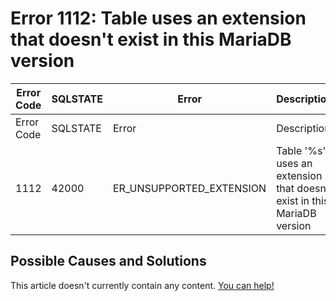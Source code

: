 
# Error 1112: Table uses an extension that doesn't exist in this MariaDB version


| Error Code | SQLSTATE | Error | Description |
| --- | --- | --- | --- |
| Error Code | SQLSTATE | Error | Description |
| 1112 | 42000 | ER_UNSUPPORTED_EXTENSION | Table '%s' uses an extension that doesn't exist in this MariaDB version |




## Possible Causes and Solutions


This article doesn't currently contain any content. [You can help!](/kb/en/writing-and-editing-knowledge-base-articles/)


